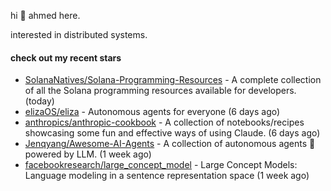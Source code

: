 hi 👋 ahmed here.

interested in distributed systems.

#### check out my recent stars

- [SolanaNatives/Solana-Programming-Resources](https://github.com/SolanaNatives/Solana-Programming-Resources) - A complete collection of all the Solana programming resources available for developers. (today)
- [elizaOS/eliza](https://github.com/elizaOS/eliza) - Autonomous agents for everyone (6 days ago)
- [anthropics/anthropic-cookbook](https://github.com/anthropics/anthropic-cookbook) - A collection of notebooks/recipes showcasing some fun and effective ways of using Claude. (6 days ago)
- [Jenqyang/Awesome-AI-Agents](https://github.com/Jenqyang/Awesome-AI-Agents) - A collection of autonomous agents 🤖️ powered by LLM. (1 week ago)
- [facebookresearch/large_concept_model](https://github.com/facebookresearch/large_concept_model) - Large Concept Models: Language modeling in a sentence representation space (1 week ago)

